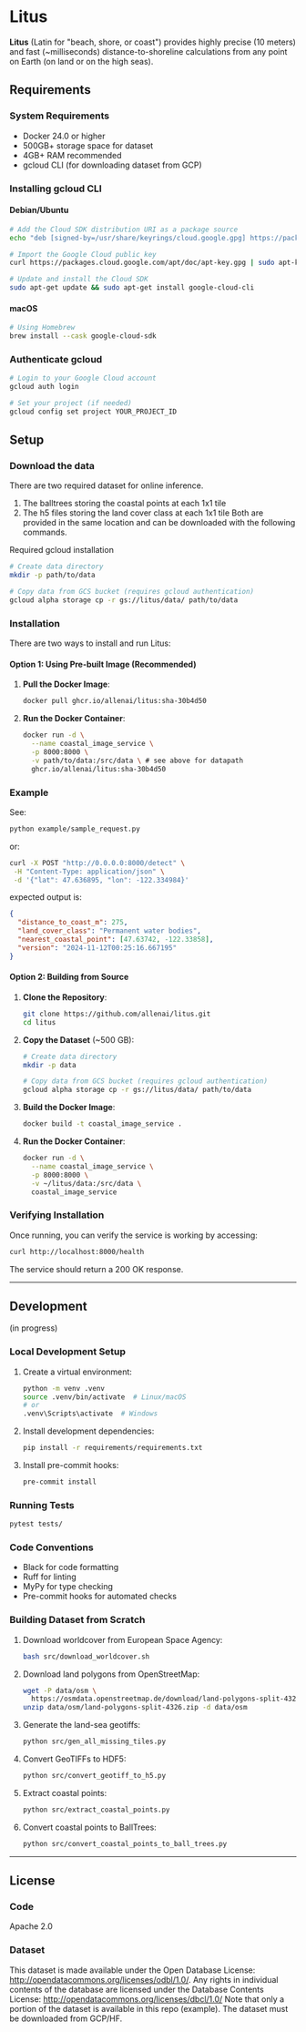 # Litus

**Litus** (Latin for "beach, shore, or coast") provides highly precise (10 meters) and fast (~milliseconds) distance-to-shoreline calculations from any point on Earth (on land or on the high seas).

## Requirements

### System Requirements
- Docker 24.0 or higher
- 500GB+ storage space for dataset
- 4GB+ RAM recommended
- gcloud CLI (for downloading dataset from GCP)

### Installing gcloud CLI

#### Debian/Ubuntu
```bash
# Add the Cloud SDK distribution URI as a package source
echo "deb [signed-by=/usr/share/keyrings/cloud.google.gpg] https://packages.cloud.google.com/apt cloud-sdk main" | sudo tee -a /etc/apt/sources.list.d/google-cloud-sdk.list

# Import the Google Cloud public key
curl https://packages.cloud.google.com/apt/doc/apt-key.gpg | sudo apt-key --keyring /usr/share/keyrings/cloud.google.gpg add -

# Update and install the Cloud SDK
sudo apt-get update && sudo apt-get install google-cloud-cli
```

#### macOS
```bash
# Using Homebrew
brew install --cask google-cloud-sdk
```


### Authenticate gcloud
```bash
# Login to your Google Cloud account
gcloud auth login

# Set your project (if needed)
gcloud config set project YOUR_PROJECT_ID
```

## Setup
### Download the data
There are two required dataset for online inference.
1. The balltrees storing the coastal points at each 1x1 tile
2. The h5 files storing the land cover class at each 1x1 tile
Both are provided in the same location and can be downloaded with the following commands.

Required gcloud installation

```bash
# Create data directory
mkdir -p path/to/data

# Copy data from GCS bucket (requires gcloud authentication)
gcloud alpha storage cp -r gs://litus/data/ path/to/data
```

### Installation

There are two ways to install and run Litus:

#### Option 1: Using Pre-built Image (Recommended)

1. **Pull the Docker Image**:
   ```bash
   docker pull ghcr.io/allenai/litus:sha-30b4d50
   ```

2. **Run the Docker Container**:
   ```bash
   docker run -d \
     --name coastal_image_service \
     -p 8000:8000 \
     -v path/to/data:/src/data \ # see above for datapath
     ghcr.io/allenai/litus:sha-30b4d50
   ```

### Example
See:
   ```bash
   python example/sample_request.py
   ```
or:
   ```bash
   curl -X POST "http://0.0.0.0:8000/detect" \
    -H "Content-Type: application/json" \
    -d '{"lat": 47.636895, "lon": -122.334984}'
   ```

expected output is:
```json
{
  "distance_to_coast_m": 275,
  "land_cover_class": "Permanent water bodies",
  "nearest_coastal_point": [47.63742, -122.33858],
  "version": "2024-11-12T00:25:16.667195"
}
```


#### Option 2: Building from Source

1. **Clone the Repository**:
   ```bash
   git clone https://github.com/allenai/litus.git
   cd litus
   ```

2. **Copy the Dataset** (~500 GB):
   ```bash
   # Create data directory
   mkdir -p data

   # Copy data from GCS bucket (requires gcloud authentication)
   gcloud alpha storage cp -r gs://litus/data/ path/to/data
   ```

3. **Build the Docker Image**:
   ```bash
   docker build -t coastal_image_service .
   ```

4. **Run the Docker Container**:
   ```bash
   docker run -d \
     --name coastal_image_service \
     -p 8000:8000 \
     -v ~/litus/data:/src/data \
     coastal_image_service
   ```

### Verifying Installation

Once running, you can verify the service is working by accessing:
```bash
curl http://localhost:8000/health
```

The service should return a 200 OK response.

---

## Development
(in progress)

### Local Development Setup
1. Create a virtual environment:
   ```bash
   python -m venv .venv
   source .venv/bin/activate  # Linux/macOS
   # or
   .venv\Scripts\activate  # Windows
   ```

2. Install development dependencies:
   ```bash
   pip install -r requirements/requirements.txt
   ```

3. Install pre-commit hooks:
   ```bash
   pre-commit install
   ```

### Running Tests
```bash
pytest tests/
```

### Code Conventions
- Black for code formatting
- Ruff for linting
- MyPy for type checking
- Pre-commit hooks for automated checks

### Building Dataset from Scratch
1. Download worldcover from European Space Agency:
   ```bash
   bash src/download_worldcover.sh
   ```

2. Download land polygons from OpenStreetMap:
   ```bash
   wget -P data/osm \
     https://osmdata.openstreetmap.de/download/land-polygons-split-4326.zip
   unzip data/osm/land-polygons-split-4326.zip -d data/osm
   ```

3. Generate the land-sea geotiffs:
   ```bash
   python src/gen_all_missing_tiles.py
   ```

4. Convert GeoTIFFs to HDF5:
   ```bash
   python src/convert_geotiff_to_h5.py
   ```

5. Extract coastal points:
   ```bash
   python src/extract_coastal_points.py
   ```

6. Convert coastal points to BallTrees:
   ```bash
   python src/convert_coastal_points_to_ball_trees.py
   ```

---

## License
### Code
Apache 2.0

### Dataset
This dataset is made available under the Open Database License: http://opendatacommons.org/licenses/odbl/1.0/. Any rights in individual contents of the database are licensed under the Database Contents License: http://opendatacommons.org/licenses/dbcl/1.0/
Note that only a portion of the dataset is available in this repo (example). The dataset must be downloaded from GCP/HF.
